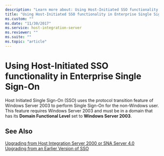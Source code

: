 ```yaml
---
description: "Learn more about: Using Host-Initiated SSO functionality in Enterprise Single Sign-On"
title: "Using Host-Initiated SSO functionality in Enterprise Single Sign-On"
ms.custom: ""
ms.date: "11/30/2017"
ms.service: host-integration-server
ms.reviewer: ""
ms.suite: ""
ms.topic: "article"
---
```

# Using Host-Initiated SSO functionality in Enterprise Single Sign-On
Host Initiated Single Sign-On (SSO) uses the protocol transition feature of Windows Server 2003 to perform Single Sign-On for the non-Windows user. This feature requires Windows Server 2003 and must be in a domain that has its **Domain Functional Level** set to **Windows Server 2003**.  
  
## See Also  
 [Upgrading from Host Integration Server 2000 or SNA Server 4.0](../esso/upgrading-from-host-integration-server-2000-or-sna-server-4-0.md)   
 [Upgrading from an Earlier Version of SSO](../esso/upgrading-from-an-earlier-version-of-sso.md)
